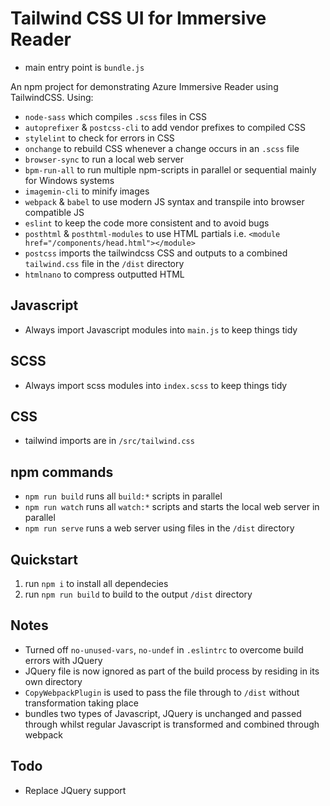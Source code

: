 # Tailwind CSS UI for Immersive Reader
* main entry point is `bundle.js`

An npm project for demonstrating Azure Immersive Reader using TailwindCSS. Using:
* `node-sass` which compiles `.scss` files in CSS
* `autoprefixer` & `postcss-cli` to add vendor prefixes to compiled CSS
* `stylelint` to check for errors in CSS
* `onchange` to rebuild CSS whenever a change occurs in an `.scss` file
* `browser-sync` to run a local web server
* `bpm-run-all` to run multiple npm-scripts in parallel or sequential mainly for Windows systems
* `imagemin-cli` to minify images
* `webpack` & `babel` to use modern JS syntax and transpile into browser compatible JS
* `eslint` to keep the code more consistent and to avoid bugs
* `posthtml` & `posthtml-modules` to use HTML partials i.e. `<module href="/components/head.html"></module>`
* `postcss` imports the tailwindcss CSS and outputs to a combined `tailwind.css` file in the `/dist` directory
* `htmlnano` to compress outputted HTML

## Javascript
* Always import Javascript modules into `main.js` to keep things tidy

## SCSS
* Always import scss modules into `index.scss` to keep things tidy

## CSS
* tailwind imports are in `/src/tailwind.css`

## npm commands
* `npm run build` runs all `build:*` scripts in parallel
* `npm run watch` runs all `watch:*` scripts and starts the local web server in parallel
* `npm run serve` runs a web server using files in the `/dist` directory

## Quickstart
1. run `npm i` to install all dependecies
2. run `npm run build` to build to the output `/dist` directory

## Notes
* Turned off `no-unused-vars`, `no-undef` in `.eslintrc` to overcome build errors with JQuery
* JQuery file is now ignored as part of the build process by residing in its own directory
* `CopyWebpackPlugin` is used to pass the file through to `/dist` without transformation taking place
* bundles two types of Javascript, JQuery is unchanged and passed through whilst regular Javascript is transformed and combined through webpack

## Todo
* Replace JQuery support

